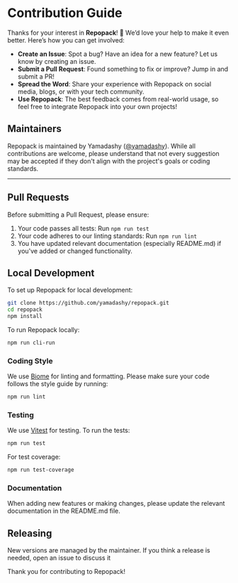 # Contribution Guide

Thanks for your interest in **Repopack**! 🚀 We’d love your help to make it even better. Here’s how you can get involved:


- **Create an Issue**: Spot a bug? Have an idea for a new feature? Let us know by creating an issue.
- **Submit a Pull Request**: Found something to fix or improve? Jump in and submit a PR!
- **Spread the Word**: Share your experience with Repopack on social media, blogs, or with your tech community.
- **Use Repopack**: The best feedback comes from real-world usage, so feel free to integrate Repopack into your own projects!

## Maintainers

Repopack is maintained by Yamadashy ([@yamadashy](https://github.com/yamadashy)). While all contributions are welcome, please understand that not every suggestion may be accepted if they don't align with the project's goals or coding standards.

---

## Pull Requests

Before submitting a Pull Request, please ensure:

1. Your code passes all tests: Run `npm run test`
2. Your code adheres to our linting standards: Run `npm run lint`
3. You have updated relevant documentation (especially README.md) if you've added or changed functionality.

## Local Development

To set up Repopack for local development:

```bash
git clone https://github.com/yamadashy/repopack.git
cd repopack
npm install
```

To run Repopack locally:

```bash
npm run cli-run
```

### Coding Style

We use [Biome](https://biomejs.dev/) for linting and formatting. Please make sure your code follows the style guide by running:

```bash
npm run lint
```

### Testing

We use [Vitest](https://vitest.dev/) for testing. To run the tests:

```bash
npm run test
```

For test coverage:

```bash
npm run test-coverage
```

### Documentation

When adding new features or making changes, please update the relevant documentation in the README.md file.

## Releasing

New versions are managed by the maintainer. If you think a release is needed, open an issue to discuss it

Thank you for contributing to Repopack!
